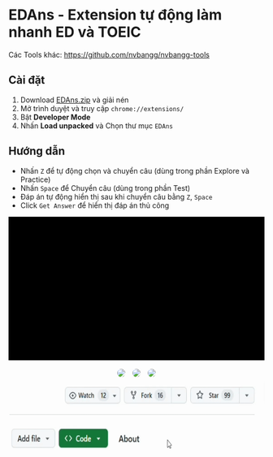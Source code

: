 # EDAns - Extension tự động làm nhanh ED và TOEIC
Các Tools khác: https://github.com/nvbangg/nvbangg-tools 

## Cài đặt
1. Download [EDAns.zip](https://github.com/nvbangg/EDAns/releases) và giải nén
2. Mở trình duyệt và truy cập `chrome://extensions/`
2. Bật **Developer Mode**
3. Nhấn **Load unpacked** và Chọn thư mục `EDAns`

## Hướng dẫn 
- Nhấn `Z` để tự động chọn và chuyển câu (dùng trong phần Explore và Practice)
- Nhấn `Space` để Chuyển câu (dùng trong phần Test)
- Đáp án tự động hiển thị sau khi chuyển câu bằng `Z`, `Space`
- Click `Get Answer` để hiển thị đáp án thủ công

![Demo](demo.gif)

<div align="center">
    <a href="https://github.com/nvbangg"><img src="https://img.shields.io/github/followers/nvbangg?label=Follow%20my%20GitHub&logo=github" height="23" style="margin-right:10px; border-radius:10px;"></a>
    <a href="https://github.com/nvbangg/EDAns"><img src="https://img.shields.io/github/stars/nvbangg/EDAns?label=Star%20this%20repo&logo=github" height="23" style="margin-right:10px; border-radius:10px;"></a>
    <img src="https://api.visitorbadge.io/api/visitors?path=https%3A%2F%2Fgithub.com%2Fnvbangg%2FEDAns&countColor=blue&textColor=000000" height="23" style="border-radius:10px;">
    <br>
    <img src="https://raw.githubusercontent.com/nvbangg/nvbangg/main/data/star_follow.gif" height="150" style="border-radius:10px;">
</div>
